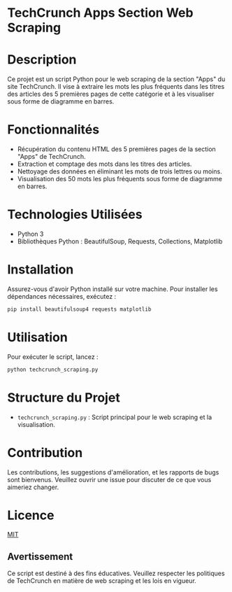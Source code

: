 # TechCrunch Apps Section Web Scraping

# Description
Ce projet est un script Python pour le web scraping de la section "Apps" du site TechCrunch. Il vise à extraire les mots les plus fréquents dans les titres des articles des 5 premières pages de cette catégorie et à les visualiser sous forme de diagramme en barres.

# Fonctionnalités
- Récupération du contenu HTML des 5 premières pages de la section "Apps" de TechCrunch.
- Extraction et comptage des mots dans les titres des articles.
- Nettoyage des données en éliminant les mots de trois lettres ou moins.
- Visualisation des 50 mots les plus fréquents sous forme de diagramme en barres.

# Technologies Utilisées
- Python 3
- Bibliothèques Python : BeautifulSoup, Requests, Collections, Matplotlib

# Installation
Assurez-vous d'avoir Python installé sur votre machine. Pour installer les dépendances nécessaires, exécutez :

```bash
pip install beautifulsoup4 requests matplotlib
```

# Utilisation
Pour exécuter le script, lancez :

```bash
python techcrunch_scraping.py
```

# Structure du Projet
- `techcrunch_scraping.py` : Script principal pour le web scraping et la visualisation.

# Contribution
Les contributions, les suggestions d'amélioration, et les rapports de bugs sont bienvenus. Veuillez ouvrir une issue pour discuter de ce que vous aimeriez changer.

# Licence
[MIT](https://choosealicense.com/licenses/mit/)

## Avertissement
Ce script est destiné à des fins éducatives. Veuillez respecter les politiques de TechCrunch en matière de web scraping et les lois en vigueur.

